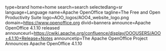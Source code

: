 type=brand
home=home
search=search
selectedlang=sr
language=Language
name=Apache OpenOffice
tagline=The Free and Open Productivity Suite
logo=AOO_logos/AOO4_website_logo.png
domain=https://www.openoffice.org
divid=bannera
announce=Apache OpenOffice 4.1.10 released
announceurl=https://cwiki.apache.org/confluence/display/OOOUSERS/AOO+4.1.10+Release+Notes
announcetip=The Apache OpenOffice Project Announces Apache OpenOffice 4.1.10
~~~~~~
